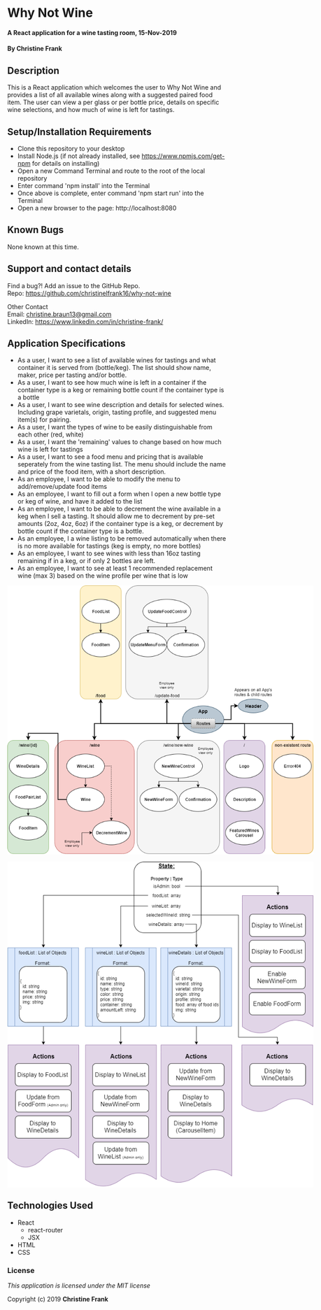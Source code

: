 # Why Not Wine

#### A React application for a wine tasting room, 15-Nov-2019

#### By **Christine Frank**

## Description

This is a React application which welcomes the user to Why Not Wine and provides a list of all available wines along with a suggested paired food item. The user can view a per glass or per bottle price, details on specific wine selections, and how much of wine is left for tastings.

## Setup/Installation Requirements

* Clone this repository to your desktop
* Install Node.js (if not already installed, see https://www.npmjs.com/get-npm for details on installing)
* Open a new Command Terminal and route to the root of the local repository
* Enter command 'npm install' into the Terminal
* Once above is complete, enter command 'npm start run' into the Terminal
* Open a new browser to the page: http://localhost:8080


## Known Bugs

None known at this time.

## Support and contact details

Find a bug?! Add an issue to the GitHub Repo. <br>
Repo: https://github.com/christinelfrank16/why-not-wine

Other Contact <br>
Email: christine.braun13@gmail.com <br>
LinkedIn: https://www.linkedin.com/in/christine-frank/

## Application Specifications
* As a user, I want to see a list of available wines for tastings and what container it is served from (bottle/keg). The list should show name, maker, price per tasting and/or bottle.
* As a user, I want to see how much wine is left in a container if the container type is a keg or remaining bottle count if the container type is a bottle
* As a user, I want to see wine description and details for selected wines. Including grape varietals, origin, tasting profile, and suggested menu item(s) for pairing.
* As a user, I want the types of wine to be easily distinguishable from each other (red, white)
* As a user, I want the 'remaining' values to change based on how much wine is left for tastings
* As a user, I want to see a food menu and pricing that is available seperately from the wine tasting list. The menu should include the name and price of the food item, with a short description.
* As an employee, I want to be able to modify the menu to add/remove/update food items
* As an employee, I want to fill out a form when I open a new bottle type or keg of wine, and have it added to the list
* As an employee, I want to be able to decrement the wine available in a keg when I sell a tasting. It should allow me to decrement by pre-set amounts (2oz, 4oz, 6oz) if the container type is a keg, or decrement by bottle count if the container type is a bottle.
* As an employee, I a wine listing to be removed automatically when there is no more available for tastings (keg is empty, no more bottles)
* As an employee, I want to see wines with less than 16oz tasting remaining if in a keg, or if only 2 bottles are left.
* As an employee, I want to see at least 1 recommended replacement wine (max 3) based on the wine profile per wine that is low

<img src='src/assets/references/Why-Not-Wine_Route-Structure.png' style="display:block; max-width:700px; margin-left:auto; margin-right:auto;">
<br>
<img src='src/assets/references/Why-Not-Wine_Data-Structure.png' style="display:block; max-width:700px; margin-left:auto; margin-right:auto;">

## Technologies Used

* React
    * react-router
    * JSX
* HTML
* CSS

### License

*This application is licensed under the MIT license*

Copyright (c) 2019 **Christine Frank**